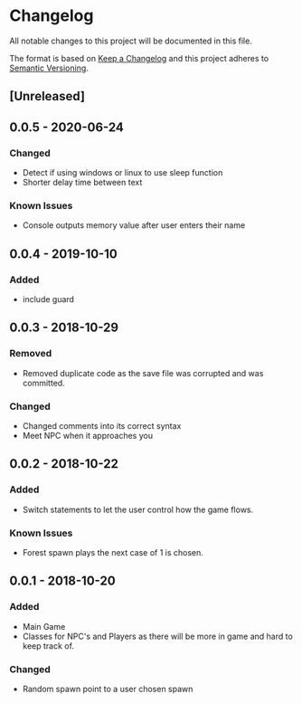 # Changelog
All notable changes to this project will be documented in this file.

The format is based on [Keep a Changelog](http://keepachangelog.com/en/1.0.0/)
and this project adheres to [Semantic Versioning](http://semver.org/spec/v2.0.0.html).

## [Unreleased]
## 0.0.5 - 2020-06-24
### Changed
- Detect if using windows or linux to use sleep function
- Shorter delay time between text

### Known Issues
- Console outputs memory value after user enters their name

## 0.0.4 - 2019-10-10
### Added
- include guard

## 0.0.3 - 2018-10-29
### Removed
- Removed duplicate code as the save file was corrupted and was committed.

### Changed
- Changed comments into its correct syntax
- Meet NPC when it approaches you


## 0.0.2 - 2018-10-22
### Added
- Switch statements to let the user control how the game flows.

### Known Issues
- Forest spawn plays the next case of 1 is chosen.


## 0.0.1 - 2018-10-20
### Added
- Main Game
- Classes for NPC's and Players as there will be more in game and hard to keep track of.

### Changed
- Random spawn point to a user chosen spawn

